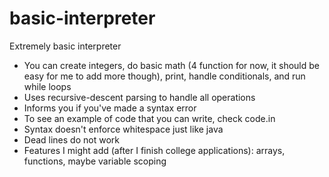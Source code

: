 # basic-interpreter

Extremely basic interpreter

- You can create integers, do basic math (4 function for now, it should be easy for me to add more though), print, handle conditionals, and run while loops
- Uses recursive-descent parsing to handle all operations
- Informs you if you've made a syntax error
- To see an example of code that you can write, check code.in
- Syntax doesn't enforce whitespace just like java
- Dead lines do not work
- Features I might add (after I finish college applications): arrays, functions, maybe variable scoping
